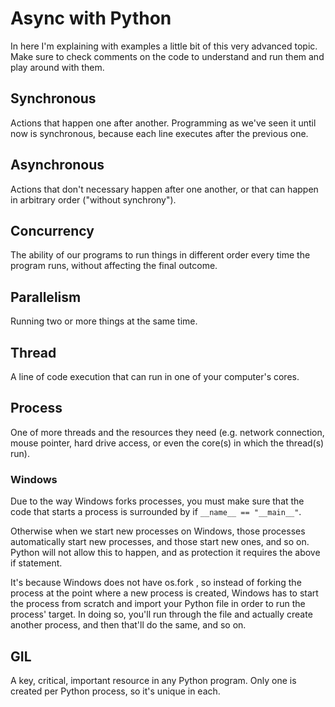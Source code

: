 # Async with Python

In here I'm explaining with examples a little bit of this very advanced topic. Make sure to check comments on the code to understand and run them and play around with them.


## Synchronous
Actions that happen one after another. Programming as we've seen it until now is synchronous, because each line executes after the previous one.

## Asynchronous
Actions that don't necessary happen after one another, or that can happen in arbitrary order ("without synchrony").

## Concurrency
The ability of our programs to run things in different order every time the program runs, without affecting the final outcome.

## Parallelism
Running two or more things at the same time.

## Thread
A line of code execution that can run in one of your computer's cores.

## Process 
One of more threads and the resources they need (e.g. network connection, mouse pointer, hard drive access, or even the core(s) in which the thread(s) run).

### Windows
   Due to the way Windows forks processes, you must make sure that the code that starts a process is surrounded by if `__name__ == "__main__"`.
   
   Otherwise when we start new processes on Windows, those processes automatically start new processes, and those start new ones, and so on. Python will not allow this to happen, and as protection it requires the above if statement.
   
   It's because Windows does not have os.fork , so instead of forking the process at the point where a new process is created, Windows has to start the process from scratch and import your Python file in order to run the process' target. In doing so, you'll run through the file and actually create another process, and then that'll do the same, and so on.


## GIL
A key, critical, important resource in any Python program. Only one is created per Python process, so it's unique in each.